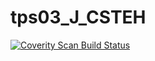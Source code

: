 # tps03_J_CSTEH
<a href="https://scan.coverity.com/projects/wendyzhang1121-tps03_j_csteh">
  <img alt="Coverity Scan Build Status"
       src="https://scan.coverity.com/projects/9589/badge.svg"/>
</a>
